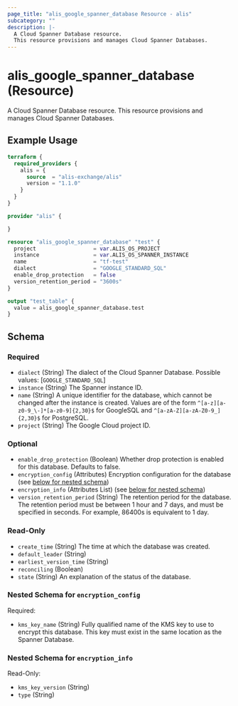 ```yaml
---
page_title: "alis_google_spanner_database Resource - alis"
subcategory: ""
description: |-
  A Cloud Spanner Database resource.
  This resource provisions and manages Cloud Spanner Databases.
---
```


# alis_google_spanner_database (Resource)

A Cloud Spanner Database resource.
This resource provisions and manages Cloud Spanner Databases.

## Example Usage

```terraform
terraform {
  required_providers {
    alis = {
      source  = "alis-exchange/alis"
      version = "1.1.0"
    }
  }
}

provider "alis" {

}

resource "alis_google_spanner_database" "test" {
  project                  = var.ALIS_OS_PROJECT
  instance                 = var.ALIS_OS_SPANNER_INSTANCE
  name                     = "tf-test"
  dialect                  = "GOOGLE_STANDARD_SQL"
  enable_drop_protection   = false
  version_retention_period = "3600s"
}

output "test_table" {
  value = alis_google_spanner_database.test
}
```

<!-- schema generated by tfplugindocs -->
## Schema

### Required

- `dialect` (String) The dialect of the Cloud Spanner Database.
Possible values: [`GOOGLE_STANDARD_SQL`]
- `instance` (String) The Spanner instance ID.
- `name` (String) A unique identifier for the database, which cannot be changed after
the instance is created. Values are of the form `^[a-z][a-z0-9_\-]*[a-z0-9]{2,30}$` for GoogleSQL and `^[a-zA-Z][a-zA-Z0-9_]{2,30}$` for PostgreSQL.
- `project` (String) The Google Cloud project ID.

### Optional

- `enable_drop_protection` (Boolean) Whether drop protection is enabled for this database. Defaults to false.
- `encryption_config` (Attributes) Encryption configuration for the database (see [below for nested schema](#nestedatt--encryption_config))
- `encryption_info` (Attributes List) (see [below for nested schema](#nestedatt--encryption_info))
- `version_retention_period` (String) The retention period for the database. The retention period must be between 1 hour
and 7 days, and must be specified in seconds. For example, 86400s is equivalent to 1 day.

### Read-Only

- `create_time` (String) The time at which the database was created.
- `default_leader` (String)
- `earliest_version_time` (String)
- `reconciling` (Boolean)
- `state` (String) An explanation of the status of the database.

<a id="nestedatt--encryption_config"></a>
### Nested Schema for `encryption_config`

Required:

- `kms_key_name` (String) Fully qualified name of the KMS key to use to encrypt this database. This key must exist
in the same location as the Spanner Database.


<a id="nestedatt--encryption_info"></a>
### Nested Schema for `encryption_info`

Read-Only:

- `kms_key_version` (String)
- `type` (String)
